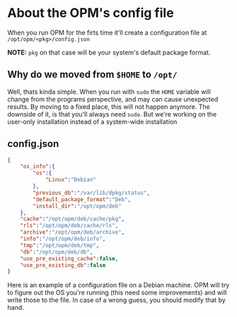 # About the OPM's config file

When you run OPM for the firts time it'll create a configuration file at `/opt/opm/<pkg>/config.json`

**NOTE:** `pkg` on that case will be your system's default package format.

## Why do we moved from `$HOME` to `/opt/`
Well, thats kinda simple. When you run with `sudo` the `HOME` variable will change from the programs perspective, and may can cause unexpected results.
By moving to a fixed place, this will not happen anymore. The downside of it, is that you'll always need `sudo`. But we're working on the user-only installation instead of a system-wide installation

## config.json
```json
{
    "os_info":{
        "os":{
            "Linux":"Debian"
        },
        "previous_db":"/var/lib/dpkg/status",
        "default_package_format":"Deb",
        "install_dir":"/opt/opm/deb"
    },
    "cache":"/opt/opm/deb/cache/pkg",
    "rls":"/opt/opm/deb/cache/rls",
    "archive":"/opt/opm/deb/archive",
    "info":"/opt/opm/deb/info",
    "tmp":"/opt/opm/deb/tmp",
    "db":"/opt/opm/deb/db",
    "use_pre_existing_cache":false,
    "use_pre_existing_db":false
}
```
Here is an example of a configuration file on a Debian machine.
OPM will try to figure out the OS you're running (this need some improvements) and will write those to the file.
In case of a wrong guess, you should modify that by hand.
